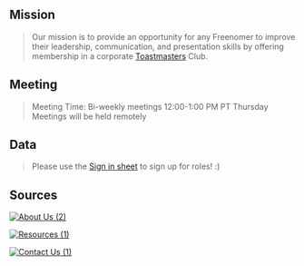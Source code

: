 ## Mission

> Our mission is to provide an opportunity for any Freenomer to improve their leadership, communication, and presentation skills by offering membership in a corporate [Toastmasters](https://www.toastmasters.org/) Club.

## Meeting

>Meeting Time: 
Bi-weekly meetings 
12:00-1:00 PM PT Thursday
Meetings will be held remotely

## Data

>Please use the [Sign in sheet](https://docs.google.com/spreadsheets/d/1jW4MePieySrMCQtQaZQiDxJsRtbIGqPNCfw_ZUXUnb8/edit#gid=0) to sign up for roles! :)

## Sources
   
[![About Us (2)](https://user-images.githubusercontent.com/99045240/177635063-ea2fdec4-49d5-4e05-9095-946653677df7.png)](https://loannhoa.github.io/About-Us/)

[![Resources (1)](https://user-images.githubusercontent.com/99045240/177635397-c6609942-3890-45b4-a96d-00a572f790e9.png)](https://loannhoa.github.io/Resources/)

[![Contact Us (1)](https://user-images.githubusercontent.com/99045240/177635264-701f09fd-f98b-4f86-98d8-1b814342411d.png)](https://loannhoa.github.io/Contact-Us/)
